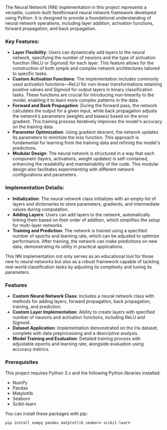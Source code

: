 The Neural Network (NN) implementation in this project represents a versatile, custom-built feedforward neural network framework developed using Python. It is designed to provide a foundational understanding of neural network operations, including layer addition, activation functions, forward propagation, and back propagation.

### Key Features:

- **Layer Flexibility**: Users can dynamically add layers to the neural network, specifying the number of neurons and the type of activation function (ReLU or Sigmoid) for each layer. This feature allows for the construction of both simple and complex network architectures tailored to specific tasks.
- **Custom Activation Functions**: The implementation includes commonly used activation functions—ReLU for non-linear transformations retaining positive values and Sigmoid for output layers in binary classification tasks. These functions are crucial for introducing non-linearity to the model, enabling it to learn more complex patterns in the data.
- **Forward and Back Propagation**: During the forward pass, the network calculates the output for a given input, while back propagation adjusts the network’s parameters (weights and biases) based on the error gradient. This training process iteratively improves the model's accuracy on the training data.
- **Parameter Optimization**: Using gradient descent, the network updates its parameters to minimize the loss function. This approach is fundamental for learning from the training data and refining the model's predictions.
- **Modular Design**: The neural network is structured in a way that each component (layers, activations, weight updates) is self-contained, enhancing the readability and maintainability of the code. This modular design also facilitates experimenting with different network configurations and parameters.

### Implementation Details:

- **Initialization**: The neural network class initializes with an empty list of layers and dictionaries to store parameters, gradients, and intermediate values during computation.
- **Adding Layers**: Users can add layers to the network, automatically linking them based on their order of addition, which simplifies the setup for multi-layer networks.
- **Training and Prediction**: The network is trained using a specified number of epochs and learning rate, which can be adjusted to optimize performance. After training, the network can make predictions on new data, demonstrating its utility in practical applications.

This NN implementation not only serves as an educational tool for those new to neural networks but also as a robust framework capable of tackling real-world classification tasks by adjusting its complexity and tuning its parameters.



### Features

- **Custom Neural Network Class**: Includes a neural network class with methods for adding layers, forward propagation, back propagation, training, and prediction.
- **Custom Layer Implementation**: Ability to create layers with specified number of neurons and activation functions, including ReLU and Sigmoid.
- **Dataset Application**: Implementation demonstrated on the Iris dataset, complete with data preprocessing and a descriptive analysis.
- **Model Training and Evaluation**: Detailed training process with adjustable epochs and learning rate, alongside evaluation using accuracy metrics.

### Prerequisites

This project requires Python 3.x and the following Python libraries installed:
- NumPy
- Pandas
- Matplotlib
- Seaborn
- Scikit-learn

You can install these packages with pip:
```sh
pip install numpy pandas matplotlib seaborn scikit-learn
```
